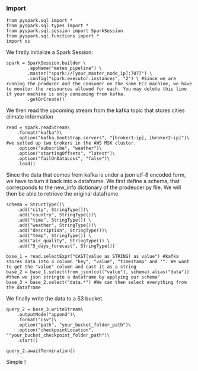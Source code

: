 ### Import
```
from pyspark.sql import *
from pyspark.sql.types import *
from pyspark.sql.session import SparkSession
from pyspark.sql.functions import *
import os
```

We firstly initialize a Spark Session:
```
spark = SparkSession.builder \
        .appName("meteo_pipeline") \
        .master("spark://[your_master_node_ip]:7077") \
        .config("spark.executor.instances", "2") \ #Since we are running the producer and the consumer on the same EC2 machine, we have to monitor the ressources allowed for each. You may delete this line if your machine is only consuming from kafka.
        .getOrCreate()
```

We then read the upcoming stream from the kafka topic that stores cities climate information

```
read = spark.readStream\
    .format("kafka")\
    .option("kafka.bootstrap.servers", "[broker1-ip], [broker2-ip]")\ #we setted up two brokers in the AWS MSK cluster.
    .option("subscribe", "weather")\
    .option("startingOffsets", "latest")\
    .option("failOnDataLoss", "false")\
    .load()
```

Since the data that comes from kafka is under a json utf-8 encoded form, we have to turn it back into a dataframe. We first define a schema, that corresponds to the new_info dictionary of the prodeucer.py file. We will then be able to retrieve the original dataframe.

```
schema = StructType()\
    .add("city", StringType())\
    .add("country", StringType())\
    .add("time", StringType()) \
    .add("weather", StringType())\
    .add("description", StringType())\
    .add("temp", StringType()) \
    .add("air_quality", StringType()) \
    .add("5_days_forecast", StringType())

base_1 = read.selectExpr("CAST(value as STRING) as value") #kafka stores data into 4 column "key", "value", "timestamp" and "". We want to get the "value" column and cast it as a string
base_2 = base_1.select(from_json(col("value"), schema).alias("data")) #then we json stringto a dataframe by applying our schema"
base_3 = base_2.select("data.*") #We can then select everything from the dataframe
```

We finally write the data to a S3 bucket.

```
query_2 = base_3.writeStream\
    .outputMode("append")\
    .format("csv")\
    .option("path", "your_bucket_folder_path")\
    .option("checkpointLocation", ""your_bucket_checkpoint_folder_path")\
    .start()

query_2.awaitTermination()
```

Simple !
